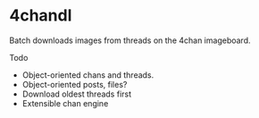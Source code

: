 # 4chandl

Batch downloads images from threads on the 4chan imageboard. 

Todo
- Object-oriented chans and threads.
- Object-oriented posts, files?
- Download oldest threads first
- Extensible chan engine